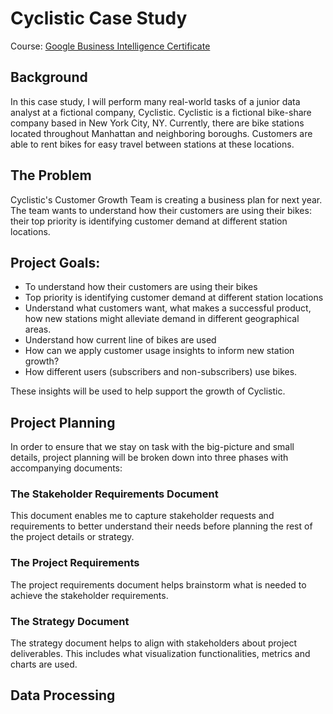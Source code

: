 # Cyclistic Case Study

Course: [Google Business Intelligence Certificate](https://www.coursera.org/professional-certificates/google-business-intelligence)

## Background

In this case study, I will perform many real-world tasks of a junior data analyst at a fictional company, Cyclistic. Cyclistic is a fictional bike-share company based in New York City, NY. Currently, there are bike stations located throughout Manhattan and neighboring boroughs. Customers are able to rent bikes for easy travel between stations at these locations.

## The Problem

Cyclistic's Customer Growth Team is creating a business plan for next year. The team wants to understand how their customers are using their bikes: their top priority is identifying customer demand at different station locations.

## Project Goals:

- To understand how their customers are using their bikes
- Top priority is identifying customer demand at different station locations
- Understand what customers want, what makes a successful product, how new stations might alleviate demand in different geographical areas.
- Understand how current line of bikes are used
- How can we apply customer usage insights to inform new station growth?
- How different users (subscribers and non-subscribers) use bikes.

These insights will be used to help support the growth of Cyclistic.

## Project Planning

In order to ensure that we stay on task with the big-picture and small details, project planning will be broken down into three phases with accompanying documents:

### The Stakeholder Requirements Document

This document enables me to capture stakeholder requests and requirements to better understand their needs before planning the rest of the project details or strategy.

### The Project Requirements 

The project requirements document helps brainstorm what is needed to achieve the stakeholder requirements.

### The Strategy Document

The strategy document helps to align with stakeholders about project deliverables. This includes what visualization functionalities, metrics and charts are used.

## Data Processing


